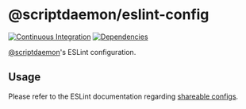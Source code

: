 # @scriptdaemon/eslint-config

[![Continuous Integration][ci-img]][ci-url]
[![Dependencies][deps-img]][deps-url]

[@scriptdaemon][github-url]'s ESLint configuration.

## Usage

Please refer to the ESLint documentation regarding
[shareable configs][eslint-url].

[github-url]: https://github.com/scriptdaemon
[eslint-url]: https://eslint.org/docs/developer-guide/shareable-configs
[ci-img]: https://travis-ci.org/scriptdaemon/eslint-config.svg
[ci-url]: https://travis-ci.org/scriptdaemon/eslint-config
[deps-img]: https://david-dm.org/scriptdaemon/eslint-config/status.svg
[deps-url]: https://david-dm.org/scriptdaemon/eslint-config
